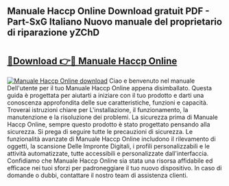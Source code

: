 ## Manuale Haccp Online Download gratuit PDF - Part-SxG Italiano Nuovo manuale del proprietario di riparazione yZChD

# <h2><a href="http://df91kr.blite.top/?on=Manuale+Haccp+Online">🔗Download 👉🔴 Manuale Haccp Online</a></h2>

[![Manuale Haccp Online download](https://i.imgur.com/lujVjoI.png)](http://df91kr.blite.top/?on=Manuale+Haccp+Online)
Ciao e benvenuto nel manuale Dell'utente per il tuo Manuale Haccp Online appena disimballato. Questa guida è progettata per aiutarti a iniziare con il tuo prodotto e darti una conoscenza approfondita delle sue caratteristiche, funzioni e capacità. Troverai istruzioni chiare per L'installazione, il funzionamento, la manutenzione e la risoluzione dei problemi. La sicurezza prima di Manuale Haccp Online, sempre questo prodotto è stato progettato pensando alla sicurezza. Si prega di seguire tutte le precauzioni di sicurezza. Le funzionalità avanzate di Manuale Haccp Online includono il rilevamento di oggetti, la scansione Delle Impronte Digitali, i profili personalizzabili e le attività automatizzate, tutte accessibili e personalizzate dall'interfaccia. Confidiamo che Manuale Haccp Online sia stata una risorsa affidabile ed efficace nei tuoi sforzi per padroneggiare il tuo nuovo dispositivo. In caso di domande o dubbi, contattare il nostro team di assistenza clienti.
